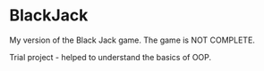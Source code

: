 # BlackJack
My version of the Black Jack game. The game is NOT COMPLETE.

Trial project - helped to understand the basics of OOP.


